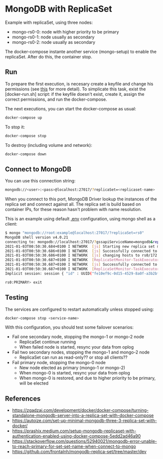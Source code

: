 # MongoDB with ReplicaSet

Example with replicaSet, using three nodes:

- mongo-rs0-0: node with higher priority to be primary
- mongo-rs0-1: node usually as secondary
- mongo-rs0-2: node usually as secondary

The docker-compose instante another service (mongo-setup)
to enable the replicaSet. After do this, the container stop.

## Run

To prepare the first execution, is necesary create a keyfile
and change his permissions (see [this](./rs0/README.md) for more detail).
To simplicate this task, exist the [docker-run.sh] script: 
if the keyfile doesn't exist, create it, assign the correct 
permissions, and run the docker-compose.

The next executions, you can start the docker-compose as usual:

```sh
docker-compose up
```

To stop it:

```sh
docker-compose stop
```

To destroy (including volume and network):

```sh
docker-compose down
```

## Connect to MongoDB

You can use this connection string:

```sh
mongodb://<user>:<pass>@localhost:27017/?replicaSet=<replicaset-name>
```

When you connect to this port, MongoDB Driver lookup the instances of the 
replica set and connect against all. The replica set is build based on 
container IPs, for these reason hasn't problem with name resolution.

This is an example using default [.env](./.env) configuration, using
mongo shell as a client:

```sh
$ mongo "mongodb://root:example@localhost:27017/?replicaSet=rs0"
MongoDB shell version v4.0.21
connecting to: mongodb://localhost:27017/?gssapiServiceName=mongodb&replicaSet=rs0
2021-01-03T00:50:30.684+0100 I NETWORK  [js] Starting new replica set monitor for rs0/localhost:27017
2021-01-03T00:50:30.686+0100 I NETWORK  [js] Successfully connected to localhost:27017 (1 connections now open to localhost:27017 with a 5 second timeout)
2021-01-03T00:50:30.686+0100 I NETWORK  [js] changing hosts to rs0/172.80.11.2:27017,172.80.11.3:27017,172.80.11.4:27017 from rs0/localhost:27017
2021-01-03T00:50:30.687+0100 I NETWORK  [ReplicaSetMonitor-TaskExecutor] Successfully connected to 172.80.11.2:27017 (1 connections now open to 172.80.11.2:27017 with a 5 second timeout)
2021-01-03T00:50:30.687+0100 I NETWORK  [js] Successfully connected to 172.80.11.4:27017 (1 connections now open to 172.80.11.4:27017 with a 5 second timeout)
2021-01-03T00:50:30.687+0100 I NETWORK  [ReplicaSetMonitor-TaskExecutor] Successfully connected to 172.80.11.3:27017 (1 connections now open to 172.80.11.3:27017 with a 5 second timeout)
Implicit session: session { "id" : UUID("fe10ef9c-0d15-4529-8a0f-a3b2bf01bc2b") }

rs0:PRIMARY> exit
```

## Testing

The services are configured to restart automatically unless
stopped using:

```sh
docker-compose stop <service-name>
```

With this configuration, you should test some failover scenarios:

- Fail one secondary node, stopping the mongo-1 or mongo-2 node
    - ReplicaSet continue running
    - When failed node is started, resync your data from oplog
- Fail two secondary nodes, stopping the mongo-1 and mongo-2 node
    - ReplicaSet can run as read-only?? or stop all clients??
- Fail primary node, stopping the mongo-0 node
    - New node elected as primary (mongo-1 or mongo-2)
    - When mongo-0 is started, resync your data from oplog
    - When mongo-0 is restored, and due to higher priority 
        to be primary, will be elected

## References

- https://zgadzaj.com/development/docker/docker-compose/turning-standalone-mongodb-server-into-a-replica-set-with-docker-compose
- https://autoize.com/set-up-minimal-mongodb-three-3-replica-set-with-docker/
- https://prashix.medium.com/setup-mongodb-replicaset-with-authentication-enabled-using-docker-compose-5edd2ad46a90
- https://stackoverflow.com/questions/52940021/mongodb-error-unable-to-reach-primary-for-set-set-name-when-connect-to-mongo
- https://github.com/frontalnh/mongodb-replica-set/tree/master/dev

